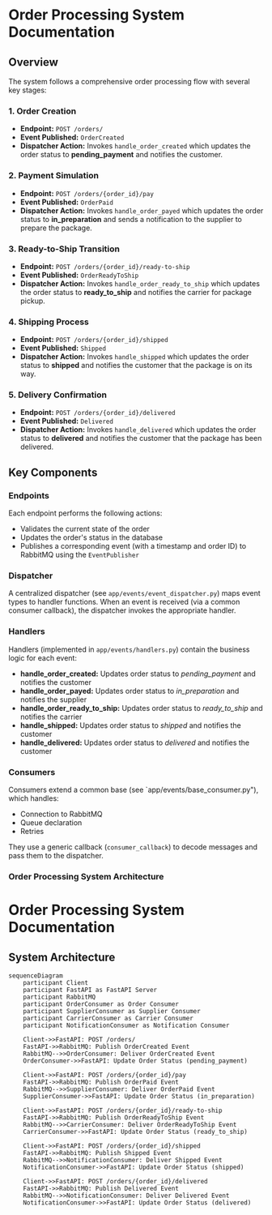 # Order Processing System Documentation

## Overview

The system follows a comprehensive order processing flow with several key stages:

### 1. Order Creation
- **Endpoint:** `POST /orders/`
- **Event Published:** `OrderCreated`
- **Dispatcher Action:** Invokes `handle_order_created` which updates the order status to **pending_payment** and notifies the customer.

### 2. Payment Simulation
- **Endpoint:** `POST /orders/{order_id}/pay`
- **Event Published:** `OrderPaid`
- **Dispatcher Action:** Invokes `handle_order_payed` which updates the order status to **in_preparation** and sends a notification to the supplier to prepare the package.

### 3. Ready-to-Ship Transition
- **Endpoint:** `POST /orders/{order_id}/ready-to-ship`
- **Event Published:** `OrderReadyToShip`
- **Dispatcher Action:** Invokes `handle_order_ready_to_ship` which updates the order status to **ready_to_ship** and notifies the carrier for package pickup.

### 4. Shipping Process
- **Endpoint:** `POST /orders/{order_id}/shipped`
- **Event Published:** `Shipped`
- **Dispatcher Action:** Invokes `handle_shipped` which updates the order status to **shipped** and notifies the customer that the package is on its way.

### 5. Delivery Confirmation
- **Endpoint:** `POST /orders/{order_id}/delivered`
- **Event Published:** `Delivered`
- **Dispatcher Action:** Invokes `handle_delivered` which updates the order status to **delivered** and notifies the customer that the package has been delivered.

## Key Components

### Endpoints
Each endpoint performs the following actions:
- Validates the current state of the order
- Updates the order's status in the database
- Publishes a corresponding event (with a timestamp and order ID) to RabbitMQ using the `EventPublisher`

### Dispatcher
A centralized dispatcher (see `app/events/event_dispatcher.py`) maps event types to handler functions. When an event is received (via a common consumer callback), the dispatcher invokes the appropriate handler.

### Handlers
Handlers (implemented in `app/events/handlers.py`) contain the business logic for each event:
- **handle_order_created:** Updates order status to *pending_payment* and notifies the customer
- **handle_order_payed:** Updates order status to *in_preparation* and notifies the supplier
- **handle_order_ready_to_ship:** Updates order status to *ready_to_ship* and notifies the carrier
- **handle_shipped:** Updates order status to *shipped* and notifies the customer
- **handle_delivered:** Updates order status to *delivered* and notifies the customer

### Consumers
Consumers extend a common base (see `app/events/base_consumer.py"), which handles:
- Connection to RabbitMQ
- Queue declaration
- Retries

They use a generic callback (`consumer_callback`) to decode messages and pass them to the dispatcher.

### Order Processing System Architecture
# Order Processing System Documentation

## System Architecture

```mermaid
sequenceDiagram
    participant Client
    participant FastAPI as FastAPI Server
    participant RabbitMQ
    participant OrderConsumer as Order Consumer
    participant SupplierConsumer as Supplier Consumer
    participant CarrierConsumer as Carrier Consumer
    participant NotificationConsumer as Notification Consumer

    Client->>FastAPI: POST /orders/
    FastAPI->>RabbitMQ: Publish OrderCreated Event
    RabbitMQ-->>OrderConsumer: Deliver OrderCreated Event
    OrderConsumer->>FastAPI: Update Order Status (pending_payment)

    Client->>FastAPI: POST /orders/{order_id}/pay
    FastAPI->>RabbitMQ: Publish OrderPaid Event
    RabbitMQ-->>SupplierConsumer: Deliver OrderPaid Event
    SupplierConsumer->>FastAPI: Update Order Status (in_preparation)

    Client->>FastAPI: POST /orders/{order_id}/ready-to-ship
    FastAPI->>RabbitMQ: Publish OrderReadyToShip Event
    RabbitMQ-->>CarrierConsumer: Deliver OrderReadyToShip Event
    CarrierConsumer->>FastAPI: Update Order Status (ready_to_ship)

    Client->>FastAPI: POST /orders/{order_id}/shipped
    FastAPI->>RabbitMQ: Publish Shipped Event
    RabbitMQ-->>NotificationConsumer: Deliver Shipped Event
    NotificationConsumer->>FastAPI: Update Order Status (shipped)

    Client->>FastAPI: POST /orders/{order_id}/delivered
    FastAPI->>RabbitMQ: Publish Delivered Event
    RabbitMQ-->>NotificationConsumer: Deliver Delivered Event
    NotificationConsumer->>FastAPI: Update Order Status (delivered)
```